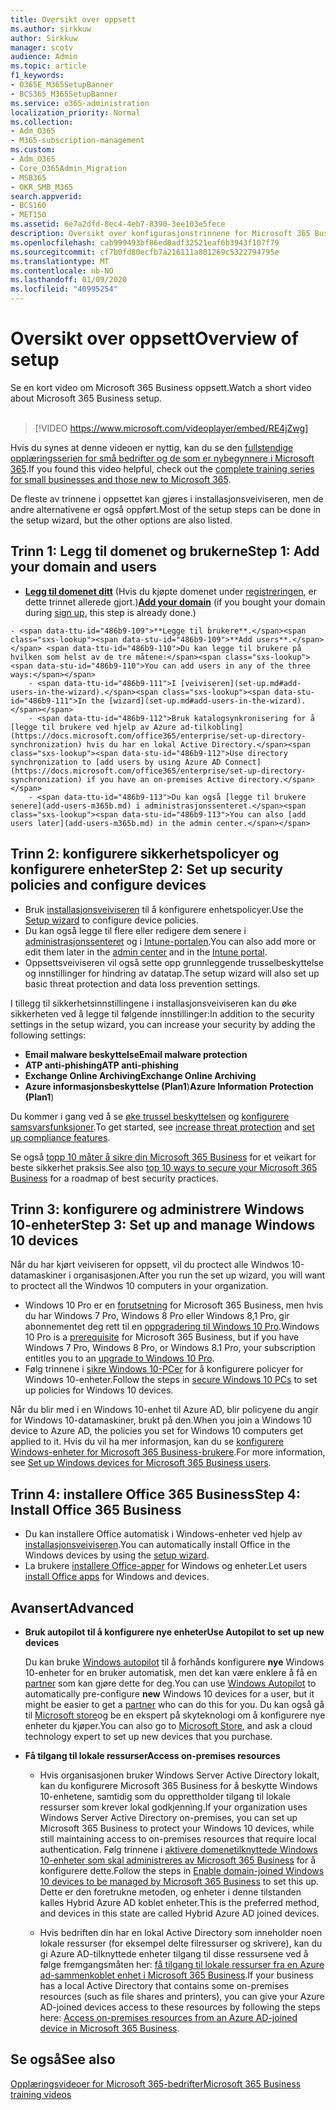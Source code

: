 ```yaml
---
title: Oversikt over oppsett
ms.author: sirkkuw
author: Sirkkuw
manager: scotv
audience: Admin
ms.topic: article
f1_keywords:
- O365E_M365SetupBanner
- BCS365_M365SetupBanner
ms.service: o365-administration
localization_priority: Normal
ms.collection:
- Adm_O365
- M365-subscription-management
ms.custom:
- Adm_O365
- Core_O365Admin_Migration
- MSB365
- OKR_SMB_M365
search.appverid:
- BCS160
- MET150
ms.assetid: 6e7a2dfd-8ec4-4eb7-8390-3ee103e5fece
description: Oversikt over konfigurasjonstrinnene for Microsoft 365 Business.
ms.openlocfilehash: cab999493bf86ed0adf32521eaf6b3943f107f79
ms.sourcegitcommit: cf7b0fd80ecfb7a216111a801269c5322794795e
ms.translationtype: MT
ms.contentlocale: nb-NO
ms.lasthandoff: 01/09/2020
ms.locfileid: "40995254"
---
```

# <a name="overview-of-setup"></a><span data-ttu-id="486b9-103">Oversikt over oppsett</span><span class="sxs-lookup"><span data-stu-id="486b9-103">Overview of setup</span></span>

<span data-ttu-id="486b9-104">Se en kort video om Microsoft 365 Business oppsett.</span><span class="sxs-lookup"><span data-stu-id="486b9-104">Watch a short video about Microsoft 365 Business setup.</span></span><br><br>

> [!VIDEO https://www.microsoft.com/videoplayer/embed/RE4jZwg] 

<span data-ttu-id="486b9-105">Hvis du synes at denne videoen er nyttig, kan du se den [fullstendige opplæringsserien for små bedrifter og de som er nybegynnere i Microsoft 365](https://support.office.com/article/6ab4bbcd-79cf-4000-a0bd-d42ce4d12816).</span><span class="sxs-lookup"><span data-stu-id="486b9-105">If you found this video helpful, check out the [complete training series for small businesses and those new to Microsoft 365](https://support.office.com/article/6ab4bbcd-79cf-4000-a0bd-d42ce4d12816).</span></span>

<span data-ttu-id="486b9-106">De fleste av trinnene i oppsettet kan gjøres i installasjonsveiviseren, men de andre alternativene er også oppført.</span><span class="sxs-lookup"><span data-stu-id="486b9-106">Most of the setup steps can be done in the setup wizard, but the other options are also listed.</span></span>

## <a name="step-1-add-your-domain-and-users"></a><span data-ttu-id="486b9-107">Trinn 1: Legg til domenet og brukerne</span><span class="sxs-lookup"><span data-stu-id="486b9-107">Step 1: Add your domain and users</span></span>

   - <span data-ttu-id="486b9-108">**[Legg til domenet ditt](set-up.md#add-your-domain-to-personalize-sign-in)** (Hvis du kjøpte domenet under [registreringen](sign-up.md), er dette trinnet allerede gjort.)</span><span class="sxs-lookup"><span data-stu-id="486b9-108">**[Add your domain](set-up.md#add-your-domain-to-personalize-sign-in)** (if you bought your domain during [sign up](sign-up.md), this step is already done.)</span></span>

    - <span data-ttu-id="486b9-109">**Legge til brukere**.</span><span class="sxs-lookup"><span data-stu-id="486b9-109">**Add users**.</span></span> <span data-ttu-id="486b9-110">Du kan legge til brukere på hvilken som helst av de tre måtene:</span><span class="sxs-lookup"><span data-stu-id="486b9-110">You can add users in any of the three ways:</span></span>
        - <span data-ttu-id="486b9-111">I [veiviseren](set-up.md#add-users-in-the-wizard).</span><span class="sxs-lookup"><span data-stu-id="486b9-111">In the [wizard](set-up.md#add-users-in-the-wizard).</span></span>
        - <span data-ttu-id="486b9-112">Bruk katalogsynkronisering for å [legge til brukere ved hjelp av Azure ad-tilkobling](https://docs.microsoft.com/office365/enterprise/set-up-directory-synchronization) hvis du har en lokal Active Directory.</span><span class="sxs-lookup"><span data-stu-id="486b9-112">Use directory synchronization to [add users by using Azure AD Connect](https://docs.microsoft.com/office365/enterprise/set-up-directory-synchronization) if you have an on-premises Active directory.</span></span>
        - <span data-ttu-id="486b9-113">Du kan også [legge til brukere senere](add-users-m365b.md) i administrasjonssenteret.</span><span class="sxs-lookup"><span data-stu-id="486b9-113">You can also [add users later](add-users-m365b.md) in the admin center.</span></span>
## <a name="step-2-set-up-security-policies-and-configure-devices"></a><span data-ttu-id="486b9-114">Trinn 2: konfigurere sikkerhetspolicyer og konfigurere enheter</span><span class="sxs-lookup"><span data-stu-id="486b9-114">Step 2: Set up security policies and configure devices</span></span> 

  - <span data-ttu-id="486b9-115">Bruk [installasjonsveiviseren](set-up.md#protect-your-organization) til å konfigurere enhetspolicyer.</span><span class="sxs-lookup"><span data-stu-id="486b9-115">Use the [Setup wizard](set-up.md#protect-your-organization) to configure device policies.</span></span> 
  - <span data-ttu-id="486b9-116">Du kan også legge til flere eller redigere dem senere i [administrasjonssenteret](view-policies-and-devices.md) og i [Intune-portalen](https://docs.microsoft.com/intune/tutorial-walkthrough-intune-portal).</span><span class="sxs-lookup"><span data-stu-id="486b9-116">You can also add more or edit them later in the [admin center](view-policies-and-devices.md) and in the [Intune portal](https://docs.microsoft.com/intune/tutorial-walkthrough-intune-portal).</span></span>
  - <span data-ttu-id="486b9-117">Oppsettsveiviseren vil også sette opp grunnleggende trusselbeskyttelse og innstillinger for hindring av datatap.</span><span class="sxs-lookup"><span data-stu-id="486b9-117">The setup wizard will also set up basic threat protection and data loss prevention settings.</span></span>
  
  <span data-ttu-id="486b9-118">I tillegg til sikkerhetsinnstillingene i installasjonsveiviseren kan du øke sikkerheten ved å legge til følgende innstillinger:</span><span class="sxs-lookup"><span data-stu-id="486b9-118">In addition to the security settings in the setup wizard, you can increase your security by adding the following settings:</span></span>

- <span data-ttu-id="486b9-119">**Email malware beskyttelse**</span><span class="sxs-lookup"><span data-stu-id="486b9-119">**Email malware protection**</span></span>
- <span data-ttu-id="486b9-120">**ATP anti-phishing**</span><span class="sxs-lookup"><span data-stu-id="486b9-120">**ATP anti-phishing**</span></span>
- <span data-ttu-id="486b9-121">**Exchange Online Archiving**</span><span class="sxs-lookup"><span data-stu-id="486b9-121">**Exchange Online Archiving**</span></span>
- <span data-ttu-id="486b9-122">**Azure informasjonsbeskyttelse (Plan1**)</span><span class="sxs-lookup"><span data-stu-id="486b9-122">**Azure Information Protection (Plan1**)</span></span>

<span data-ttu-id="486b9-123">Du kommer i gang ved å se [øke trussel beskyttelsen](increase-threat-protection.md) og [konfigurere samsvarsfunksjoner](set-up-compliance.md).</span><span class="sxs-lookup"><span data-stu-id="486b9-123">To get started, see [increase threat protection](increase-threat-protection.md) and [set up compliance features](set-up-compliance.md).</span></span>

<span data-ttu-id="486b9-124">Se også [topp 10 måter å sikre din Microsoft 365 Business](https://docs.microsoft.com/office365/admin/security-and-compliance/secure-your-business-data) for et veikart for beste sikkerhet praksis.</span><span class="sxs-lookup"><span data-stu-id="486b9-124">See also [top 10 ways to secure your Microsoft 365 Business](https://docs.microsoft.com/office365/admin/security-and-compliance/secure-your-business-data) for a roadmap of best security practices.</span></span>

## <a name="step-3-set-up-and-manage-windows-10-devices"></a><span data-ttu-id="486b9-125">Trinn 3: konfigurere og administrere Windows 10-enheter</span><span class="sxs-lookup"><span data-stu-id="486b9-125">Step 3: Set up and manage Windows 10 devices</span></span>

<span data-ttu-id="486b9-126">Når du har kjørt veiviseren for oppsett, vil du proctect alle Windwos 10-datamaskiner i organisasjonen.</span><span class="sxs-lookup"><span data-stu-id="486b9-126">After you run the set up wizard, you will want to proctect all the Windwos 10 computers in your organization.</span></span>
  
- <span data-ttu-id="486b9-127">Windows 10 Pro er en [forutsetning](pre-requisites-for-data-protection.md) for Microsoft 365 Business, men hvis du har Windows 7 Pro, Windows 8 Pro eller Windows 8,1 Pro, gir abonnementet deg rett til en [oppgradering til Windows 10 Pro](https://docs.microsoft.com/microsoft-365/business/upgrade-to-windows-pro-creators-update).</span><span class="sxs-lookup"><span data-stu-id="486b9-127">Windows 10 Pro is a [prerequisite](pre-requisites-for-data-protection.md) for Microsoft 365 Business, but if you have Windows 7 Pro, Windows 8 Pro, or Windows 8.1 Pro, your subscription entitles you to an [upgrade to  Windows 10 Pro](https://docs.microsoft.com/microsoft-365/business/upgrade-to-windows-pro-creators-update).</span></span>
- <span data-ttu-id="486b9-128">Følg trinnene i [sikre Windows 10-PCer](secure-win-10-pcs.md) for å konfigurere policyer for Windows 10-enheter.</span><span class="sxs-lookup"><span data-stu-id="486b9-128">Follow the steps in [secure Windows 10 PCs](secure-win-10-pcs.md) to set up policies for Windows 10 devices.</span></span>

<span data-ttu-id="486b9-129">Når du blir med i en Windows 10-enhet til Azure AD, blir policyene du angir for Windows 10-datamaskiner, brukt på den.</span><span class="sxs-lookup"><span data-stu-id="486b9-129">When you join a Windows 10 device to Azure AD, the policies you set for Windows 10 computers get applied to it.</span></span> <span data-ttu-id="486b9-130">Hvis du vil ha mer informasjon, kan du se [konfigurere Windows-enheter for Microsoft 365 Business-brukere](set-up-windows-devices.md).</span><span class="sxs-lookup"><span data-stu-id="486b9-130">For more information, see [Set up Windows devices for Microsoft 365 Business users](set-up-windows-devices.md).</span></span>

## <a name="step-4-install-office-365-business"></a><span data-ttu-id="486b9-131">Trinn 4: installere Office 365 Business</span><span class="sxs-lookup"><span data-stu-id="486b9-131">Step 4: Install Office 365 Business</span></span>
- <span data-ttu-id="486b9-132">Du kan installere Office automatisk i Windows-enheter ved hjelp av [installasjonsveiviseren](set-up.md#deploy-office-365-client-apps).</span><span class="sxs-lookup"><span data-stu-id="486b9-132">You can automatically install Office in the Windows devices by using the [setup wizard](set-up.md#deploy-office-365-client-apps).</span></span>
- <span data-ttu-id="486b9-133">La brukere [installere Office-apper](https://docs.microsoft.com/office365/admin/setup/install-applications) for Windows og enheter.</span><span class="sxs-lookup"><span data-stu-id="486b9-133">Let users [install Office apps](https://docs.microsoft.com/office365/admin/setup/install-applications) for Windows and devices.</span></span>
     
## <a name="advanced"></a><span data-ttu-id="486b9-134">Avansert</span><span class="sxs-lookup"><span data-stu-id="486b9-134">Advanced</span></span>
- <span data-ttu-id="486b9-135">**Bruk autopilot til å konfigurere nye enheter**</span><span class="sxs-lookup"><span data-stu-id="486b9-135">**Use Autopilot to set up new devices**</span></span>
            
     <span data-ttu-id="486b9-136">Du kan bruke [Windows autopilot](add-autopilot-devices-and-profile.md) til å forhånds konfigurere **nye** Windows 10-enheter for en bruker automatisk, men det kan være enklere å få en [partner](https://www.microsoft.com/solution-providers/search) som kan gjøre dette for deg.</span><span class="sxs-lookup"><span data-stu-id="486b9-136">You can use [Windows Autopilot](add-autopilot-devices-and-profile.md) to automatically pre-configure **new** Windows 10 devices for a user, but it might be easier to get a [partner](https://www.microsoft.com/solution-providers/search) who can do this for you.</span></span> <span data-ttu-id="486b9-137">Du kan også gå til [Microsoft store](https://go.microsoft.com/fwlink/?linkid=874598)og be en ekspert på skyteknologi om å konfigurere nye enheter du kjøper.</span><span class="sxs-lookup"><span data-stu-id="486b9-137">You can also go to [Microsoft Store](https://go.microsoft.com/fwlink/?linkid=874598), and ask a cloud technology expert to set up new devices that you purchase.</span></span>

- <span data-ttu-id="486b9-138">**Få tilgang til lokale ressurser**</span><span class="sxs-lookup"><span data-stu-id="486b9-138">**Access on-premises resources**</span></span>

     - <span data-ttu-id="486b9-139">Hvis organisasjonen bruker Windows Server Active Directory lokalt, kan du konfigurere Microsoft 365 Business for å beskytte Windows 10-enhetene, samtidig som du opprettholder tilgang til lokale ressurser som krever lokal godkjenning.</span><span class="sxs-lookup"><span data-stu-id="486b9-139">If your organization uses Windows Server Active Directory on-premises, you can set up Microsoft 365 Business to protect your Windows 10 devices, while still maintaining access to on-premises resources that require local authentication.</span></span> <span data-ttu-id="486b9-140">Følg trinnene i [aktivere domenetilknyttede Windows 10-enheter som skal administreres av Microsoft 365 Business](manage-windows-devices.md) for å konfigurere dette.</span><span class="sxs-lookup"><span data-stu-id="486b9-140">Follow the steps in [Enable domain-joined Windows 10 devices to be managed by Microsoft 365 Business](manage-windows-devices.md) to set this up.</span></span> <span data-ttu-id="486b9-141">Dette er den foretrukne metoden, og enheter i denne tilstanden kalles Hybrid Azure AD koblet enheter.</span><span class="sxs-lookup"><span data-stu-id="486b9-141">This is the preferred method, and devices in this state are called Hybrid Azure AD joined devices.</span></span>

    - <span data-ttu-id="486b9-142">Hvis bedriften din har en lokal Active Directory som inneholder noen lokale ressurser (for eksempel delte filressurser og skrivere), kan du gi Azure AD-tilknyttede enheter tilgang til disse ressursene ved å følge fremgangsmåten her: [få tilgang til lokale ressurser fra en Azure ad-sammenkoblet enhet i Microsoft 365 Business](access-resources.md).</span><span class="sxs-lookup"><span data-stu-id="486b9-142">If your business has a local Active Directory that contains some on-premises resources (such as file shares and printers), you can give your Azure AD-joined devices access to these resources by following the steps here: [Access on-premises resources from an Azure AD-joined device in Microsoft 365 Business](access-resources.md).</span></span>

## <a name="see-also"></a><span data-ttu-id="486b9-143">Se også</span><span class="sxs-lookup"><span data-stu-id="486b9-143">See also</span></span>

[<span data-ttu-id="486b9-144">Opplæringsvideoer for Microsoft 365-bedrifter</span><span class="sxs-lookup"><span data-stu-id="486b9-144">Microsoft 365 Business training videos</span></span>](https://support.office.com/article/6ab4bbcd-79cf-4000-a0bd-d42ce4d12816)

